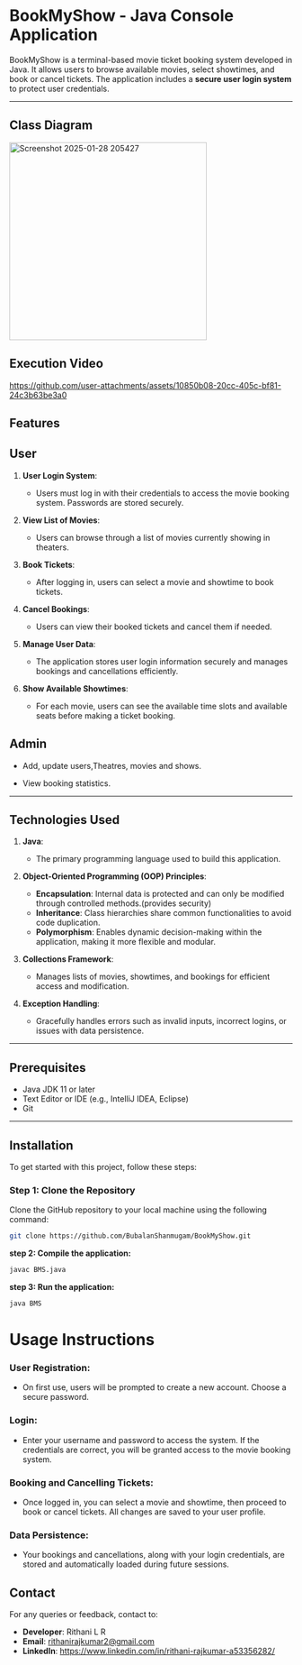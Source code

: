 # BookMyShow - Java Console Application

BookMyShow is a terminal-based movie ticket booking system developed in Java. It allows users to browse available movies, select showtimes, and book or cancel tickets. The application includes a **secure user login system** to protect user credentials.

---

## **Class Diagram**

<img width="351" alt="Screenshot 2025-01-28 205427" src="https://github.com/user-attachments/assets/aeca5f5a-77df-445f-a8b5-499ce1cb4e92" />

## **Execution Video**

https://github.com/user-attachments/assets/10850b08-20cc-405c-bf81-24c3b63be3a0


## Features

## **User**
1. **User Login System**:  
   - Users must log in with their credentials to access the movie booking system. Passwords are stored securely.

2. **View List of Movies**:  
   - Users can browse through a list of movies currently showing in theaters.

3. **Book Tickets**:  
   - After logging in, users can select a movie and showtime to book tickets.

4. **Cancel Bookings**:  
   - Users can view their booked tickets and cancel them if needed.

5. **Manage User Data**:  
   - The application stores user login information securely and manages bookings and cancellations efficiently.

6. **Show Available Showtimes**:  
   - For each movie, users can see the available time slots and available seats before making a ticket booking.


## **Admin**

- Add, update users,Theatres, movies and shows.

- View booking statistics.

---

## Technologies Used

1. **Java**:  
   - The primary programming language used to build this application.

2. **Object-Oriented Programming (OOP) Principles**:  
   - **Encapsulation**: Internal data is protected and can only be modified through controlled methods.(provides security) 
   - **Inheritance**: Class hierarchies share common functionalities to avoid code duplication.  
   - **Polymorphism**: Enables dynamic decision-making within the application, making it more flexible and modular.

3. **Collections Framework**:  
   - Manages lists of movies, showtimes, and bookings for efficient access and modification.

4. **Exception Handling**:  
   - Gracefully handles errors such as invalid inputs, incorrect logins, or issues with data persistence.
---

## **Prerequisites**

- Java JDK 11 or later
- Text Editor or IDE (e.g., IntelliJ IDEA, Eclipse)
- Git

---

## Installation

To get started with this project, follow these steps:

### Step 1: Clone the Repository

Clone the GitHub repository to your local machine using the following command:

```bash
git clone https://github.com/BubalanShanmugam/BookMyShow.git
```
**step 2: Compile the application:**
```bash
javac BMS.java
```
**step 3:  Run the application:**
```bash   
java BMS
```

# **Usage Instructions**

### **User Registration**:
- On first use, users will be prompted to create a new account. Choose a secure password.

### **Login**:
- Enter your username and password to access the system. If the credentials are correct, you will be granted access to the movie booking system.

### **Booking and Cancelling Tickets**:
- Once logged in, you can select a movie and showtime, then proceed to book or cancel tickets. All changes are saved to your user profile.

### **Data Persistence**:
- Your bookings and cancellations, along with your login credentials, are stored and automatically loaded during future sessions.

## **Contact**

For any queries or feedback, contact to:

- **Developer**: Rithani L R 
- **Email**: rithanirajkumar2@gmail.com
- **LinkedIn**: https://www.linkedin.com/in/rithani-rajkumar-a53356282/






